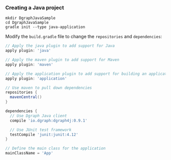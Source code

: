### Creating a Java project

```
mkdir DgraphJavaSample
cd DgraphJavaSample
gradle init --type java-application
```

Modify the `build.gradle` file to change the `repositories` and `dependencies`:

```groovy
// Apply the java plugin to add support for Java
apply plugin: 'java'

// Apply the maven plugin to add support for Maven
apply plugin: 'maven'

// Apply the application plugin to add support for building an application
apply plugin: 'application'

// Use maven to pull down dependencies
repositories {
  mavenCentral()
}

dependencies {
  // Use Dgraph Java client
  compile 'io.dgraph:dgraph4j:0.9.1'

  // Use JUnit test framework
  testCompile 'junit:junit:4.12'
}

// Define the main class for the application
mainClassName = 'App'
```

